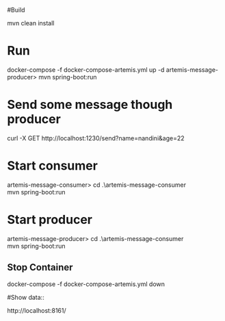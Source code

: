 #Build

mvn clean install

# Run
docker-compose -f docker-compose-artemis.yml up -d
artemis-message-producer> mvn spring-boot:run

# Send some message though producer

curl -X GET http://localhost:1230/send?name=nandini&age=22

# Start consumer
artemis-message-consumer>
cd .\artemis-message-consumer\
mvn spring-boot:run

# Start producer
artemis-message-producer>
cd .\artemis-message-consumer\
mvn spring-boot:run



## Stop Container

docker-compose -f docker-compose-artemis.yml down

#Show data::

http://localhost:8161/